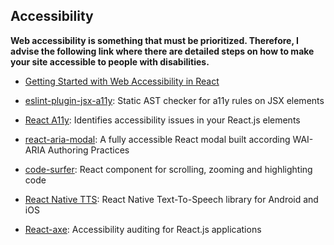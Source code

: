 ## Accessibility

**Web accessibility is something that must be prioritized. Therefore, I advise the following link where there are detailed steps on how to make your site accessible to people with disabilities.**

- [Getting Started with Web Accessibility in React](https://medium.com/@emilymears/getting-started-with-web-accessibility-in-react-9e591fdb0d52)

- [eslint-plugin-jsx-a11y](https://github.com/evcohen/eslint-plugin-jsx-a11y): Static AST checker for a11y rules on JSX elements
- [React A11y](https://github.com/reactjs/react-a11y): Identifies accessibility issues in your React.js elements
- [react-aria-modal](https://github.com/davidtheclark/react-aria-modal): A fully accessible React modal built according WAI-ARIA Authoring Practices
- [code-surfer](https://github.com/pomber/code-surfer): React component for scrolling, zooming and highlighting code
- [React Native TTS](https://github.com/ak1394/react-native-tts): React Native Text-To-Speech library for Android and iOS
- [React-axe](https://github.com/dequelabs/react-axe): Accessibility auditing for React.js applications
